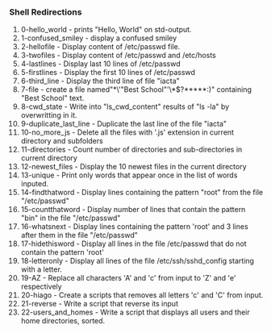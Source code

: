 ### Shell Redirections
1. 0-hello_world - prints "Hello, World" on std-output.
2. 1-confused_smiley - display a confused smiley
3. 2-hellofile - Display content of /etc/passwd file.
4. 3-twofiles - Display content of /etc/passwd and /etc/hosts
5. 4-lastlines - Display last 10 lines of /etc/passwd
6. 5-firstlines - Display the first 10 lines of /etc/passwd
7. 6-third_line - Display the third line of file "iacta"
8. 7-file - create a file named"\*\\'"Best School"\'\\*$\?\*\*\*\*\*\:)" containing "Best School" text.
9. 8-cwd_state - Write into "ls_cwd_content" results of "ls -la" by overwritting in it.
10. 9-duplicate_last_line - Duplicate the last line of the file "iacta"
11. 10-no_more_js - Delete all the files with '.js' extension in current directory and subfolders
12. 11-directories - Count number of directories and sub-directories in current directory
13. 12-newest_files - Display the 10 newest files in the current directory
14. 13-unique - Print only words that appear once in the list of words inputed.
15. 14-findthatword - Display lines containing the pattern "root" from the file "/etc/passwd"
16. 15-countthatword - Display number of lines that contain the pattern "bin" in the file "/etc/passwd"
17. 16-whatsnext - Display lines containing the pattern 'root' and 3 lines after them in the file "/etc/passwd"
18. 17-hidethisword - Display all lines in the file /etc/passwd that do not contain the pattern 'root'
19. 18-letteronly - Display all lines of the file /etc/ssh/sshd_config starting with a letter.
20. 19-AZ - Replace all characters 'A' and 'c' from input to 'Z' and 'e' respectively
21. 20-hiago - Create a scripts that removes all letters 'c' and 'C' from input.
22. 21-reverse - Write a script that reverse its input
23. 22-users_and_homes - Write a script that displays all users and their home directories, sorted.